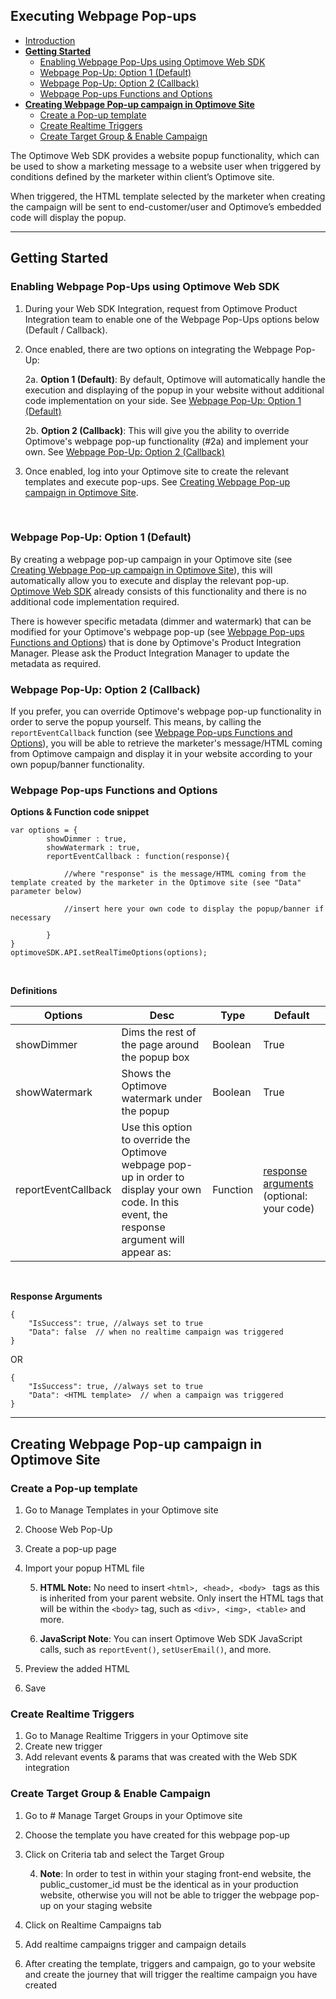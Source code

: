 
## Executing Webpage Pop-ups

-   [Introduction](#intro)
-   **[Getting Started](#getting-started)**
    -   [Enabling Webpage Pop-Ups using Optimove Web SDK](#enabling)
    - [Webpage Pop-Up: Option 1 (Default)](#option1)
    - [Webpage Pop-Up: Option 2 (Callback)](#option2)
    - [Webpage Pop-ups Functions and Options](#webpage-pop-ups-function)
-   **[Creating Webpage Pop-up campaign in Optimove Site](#create-popup-in-site)**
    -   [Create a Pop-up template](#templates)
    - [Create Realtime Triggers](#triggers)
    - [Create Target Group & Enable Campaign](#campaign)

<a id="intro"></a>The Optimove Web SDK provides a website popup functionality, which can be used to show a marketing message to a website user when triggered by conditions defined by the marketer within client’s Optimove site.

When triggered, the HTML template selected by the marketer when creating the campaign will be sent to end-customer/user and Optimove’s embedded code will display the popup.
<hr>

## <a id="getting-started"></a>Getting Started

### <a id="enabling"></a>Enabling Webpage Pop-Ups using Optimove Web SDK

1.  During your Web SDK Integration, request from Optimove Product Integration team to enable one of the Webpage Pop-Ups options below (Default / Callback).
2. Once enabled, there are two options on integrating the Webpage Pop-Up:

	2a.  **Option 1 (Default)**: By default, Optimove will automatically handle the execution and displaying of the popup in your website without additional code implementation on your side. See [Webpage Pop-Up: Option 1 (Default)](#option1)
	
	2b.  **Option 2 (Callback)**: This will give you the ability to override Optimove's webpage pop-up functionality (#2a) and implement your own. See [Webpage Pop-Up: Option 2 (Callback)](#option2)
4.  Once enabled, log into your Optimove site to create the relevant templates and execute pop-ups. See [Creating Webpage Pop-up campaign in Optimove Site](#create-popup-in-site).
<br/>

### <a id="option1"></a>Webpage Pop-Up: Option 1 (Default)
By creating a webpage pop-up campaign in your Optimove site (see [Creating Webpage Pop-up campaign in Optimove Site](#create-popup-in-site)), this will automatically allow you to execute and display the relevant pop-up. [Optimove Web SDK](https://github.com/optimove-tech/Web-SDK-Integration-Guide) already consists of this functionality and there is no additional code implementation required.

There is however specific metadata (dimmer and watermark) that can be modified for your Optimove's webpage pop-up (see [Webpage Pop-ups Functions and Options](#webpage-pop-ups-function)) that is done by Optimove's Product Integration Manager. Please ask the Product Integration Manager to update the metadata as required.
<br/>
### <a id="option2"></a>Webpage Pop-Up: Option 2 (Callback)
If you prefer, you can override Optimove's webpage pop-up functionality in order to serve the popup yourself. This means, by calling the  `reportEventCallback` function (see [Webpage Pop-ups Functions and Options](#webpage-pop-ups-function)), you will be able to retrieve the marketer's message/HTML coming from Optimove campaign and display it in your website according to your own popup/banner functionality.
<br/>
### <a id="webpage-pop-ups-function"></a>Webpage Pop-ups Functions and Options

**Options & Function code snippet**
```
var options = {
	    showDimmer : true,
	    showWatermark : true,
	    reportEventCallback : function(response){
		    
		    //where "response" is the message/HTML coming from the template created by the marketer in the Optimove site (see "Data" parameter below)
			
			//insert here your own code to display the popup/banner if necessary
			
	    }
}
optimoveSDK.API.setRealTimeOptions(options);

```
<br>

**Definitions**

| Options             | Desc                                                                                                                                                                                                                                                                     | Type     | Default            |
|---------------------|--------------------------------------------------------------------------------------------------------------------------------------------------------------------------------------------------------------------------------------------------------------------------|----------|--------------------|
| showDimmer          | Dims the rest of the page around the popup box                                                                                                                                                                                                                            | Boolean  | True               |
| showWatermark       | Shows the Optimove watermark under the popup                                                                                                                                                                                                                             | Boolean  | True               |
| reportEventCallback | Use this option to override the Optimove webpage pop-up in order to display your own code. In this event, the response argument will appear as:  | Function | [response arguments](#response-arg) (optional: your code) |
<br/>

**<a id="response-arg"></a>Response Arguments**

	{
		"IsSuccess": true, //always set to true
		"Data": false  // when no realtime campaign was triggered
	}
OR

    {
    	"IsSuccess": true, //always set to true
    	"Data": <HTML template>  // when a campaign was triggered
    }

<hr>

## <a id="create-popup-in-site"></a>Creating Webpage Pop-up campaign in Optimove Site 

### <a id="templates"></a>Create a Pop-up template

1.  Go to Manage Templates in your Optimove site
2. Choose Web Pop-Up
3. Create a pop-up page
4. Import your popup HTML file

	5. **HTML Note:** No need to insert `<html>, <head>, <body> ` tags as this is inherited from your parent website. Only insert the HTML tags that will be within the `<body>` tag, such as `<div>, <img>, <table>` and more.
	
	6. **JavaScript Note**: You can insert Optimove Web SDK JavaScript calls, such as `reportEvent()`, `setUserEmail()`, and more.
	
6. Preview the added HTML
7. Save

### <a id="triggers"></a>Create Realtime Triggers

 1. Go to Manage Realtime Triggers in your Optimove site
 2. Create new trigger 
 3. Add relevant events & params that was created with the Web SDK integration

### <a id="campaign"></a>Create Target Group & Enable Campaign

 1. Go to # Manage Target Groups in your Optimove site
 2. Choose the template you have created for this webpage pop-up
 3. Click on Criteria tab and select the Target Group
 
	 4. **Note**: In order to test in within your staging front-end website, the public_customer_id must be the identical as in your production website, otherwise you will not be able to trigger the webpage pop-up on your staging website
	 
5. Click on Realtime Campaigns tab
6. Add realtime campaigns trigger and campaign details
7. After creating the template, triggers and campaign, go to your website and create the journey that will trigger the realtime campaign you have created 
